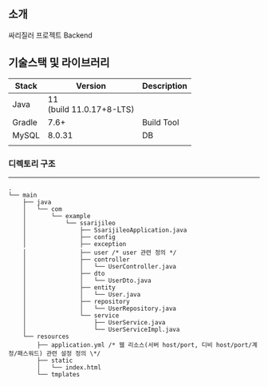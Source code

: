 ## 소개

싸리질러 프로젝트 Backend

<!-- 필수 항목 -->

## 기술스택 및 라이브러리

| Stack  | Version                      | Description |
| ------ | ---------------------------- | ----------- |
| Java   | 11<br> (build 11.0.17+8-LTS) |             |
| Gradle | 7.6+                         | Build Tool  |
| MySQL  | 8.0.31                       | DB          |
|        |                              |             |

### 디렉토리 구조

---

```
.
└── main
    ├── java
    │   └── com
    │       └── example
    │           └── ssarijileo
    │               ├── SsarijileoApplication.java
    │               ├── config
    │               ├── exception
    │               ├── user /* user 관련 정의 */
    │               ├── controller
    │               │   └── UserController.java
    │               ├── dto
    │               │   └── UserDto.java
    │               ├── entity
    │               │   └── User.java
    │               ├── repository
    │               │   └── UserRepository.java
    │               └── service
    │                   ├── UserService.java
    │                   └── UserServiceImpl.java
    └── resources
        ├── application.yml /* 웹 리소스(서버 host/port, 디비 host/port/계정/패스워드) 관련 설정 정의 \*/
        ├── static
        │   └── index.html
        └── tmplates
```
